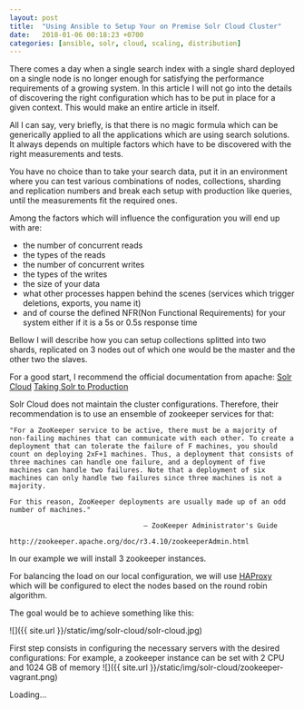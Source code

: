 ```yaml
---
layout: post
title:  "Using Ansible to Setup Your on Premise Solr Cloud Cluster"
date:   2018-01-06 00:18:23 +0700
categories: [ansible, solr, cloud, scaling, distribution]
---
```


There comes a day when a single search index with a single shard deployed on a single node is no longer enough for satisfying the performance requirements of a growing system.
In this article I will not go into the details of discovering the right configuration which has to be put in place for a given context. This would make an entire article in itself. 

All I can say, very briefly, is that there is no magic formula which can be generically applied to all the applications which are using search solutions. 
It always depends on multiple factors which have to be discovered with the right measurements and tests. 

You have no choice than to take your search data, put it in an environment where you can test various combinations of nodes, collections, sharding and replication numbers and break each setup with production like queries, until the measurements fit the required ones. 

Among the factors which will influence the configuration you will end up with are:
 - the number of concurrent reads
 - the types of the reads 
 - the number of concurrent writes
 - the types of the writes
 - the size of your data
 - what other processes happen behind the scenes (services which trigger deletions, exports, you name it)
 - and of course the defined NFR(Non Functional Requirements) for your system either if it is a 5s or 0.5s response time 

Bellow I will describe how you can setup collections splitted into two shards, replicated on 3 nodes out of which one would be the master and the other two the slaves.

For a good start, I recommend the official documentation from apache: 
    [Solr Cloud](https://lucene.apache.org/solr/guide/6_6/solrcloud.html)
    [Taking Solr to Production](https://lucene.apache.org/solr/guide/6_6/taking-solr-to-production.html)
 
Solr Cloud does not maintain the cluster configurations. Therefore, their recommendation is to use an ensemble of zookeeper services for that:  

    "For a ZooKeeper service to be active, there must be a majority of non-failing machines that can communicate with each other. To create a deployment that can tolerate the failure of F machines, you should count on deploying 2xF+1 machines. Thus, a deployment that consists of three machines can handle one failure, and a deployment of five machines can handle two failures. Note that a deployment of six machines can only handle two failures since three machines is not a majority.

    For this reason, ZooKeeper deployments are usually made up of an odd number of machines."

                                     — ZooKeeper Administrator's Guide
                                        http://zookeeper.apache.org/doc/r3.4.10/zookeeperAdmin.html

In our example we will install 3 zookeeper instances.

For balancing the load on our local configuration, we will use [HAProxy](http://www.haproxy.org/) which will be configured to elect the nodes based on the round robin algorithm.

The goal would be to achieve something like this: 

![]({{ site.url }}/static/img/solr-cloud/solr-cloud.jpg)


First step consists in configuring the necessary servers with the desired configurations:
    For example, a zookeeper instance can be set with 2 CPU and 1024 GB of memory
        ![]({{ site.url }}/static/img/solr-cloud/zookeeper-vagrant.png)


Loading...


 


